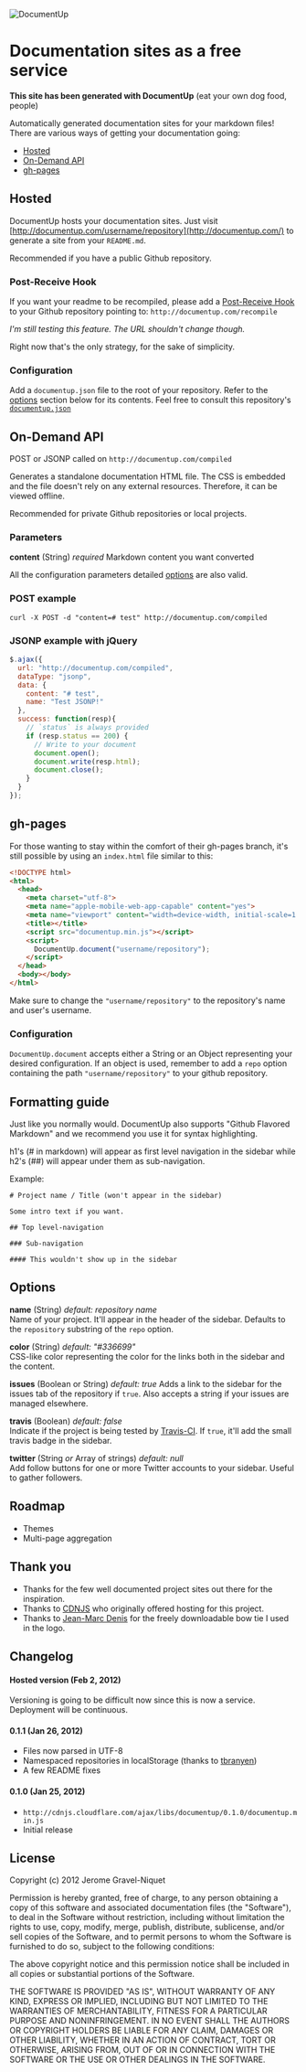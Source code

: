![DocumentUp](http://documentup.com/images/logo.png)



# Documentation sites as a free service

**This site has been generated with DocumentUp** (eat your own dog food, people)

Automatically generated documentation sites for your markdown files! There are various ways of getting your documentation going:

* [Hosted](#hosted)
* [On-Demand API](#on-demand-api)
* [gh-pages](#gh-pages)

## Hosted

DocumentUp hosts your documentation sites. Just visit [http://documentup.com/username/repository](http://documentup.com/) to generate a site from your `README.md`.

Recommended if you have a public Github repository.

### Post-Receive Hook

If you want your readme to be recompiled, please add a [Post-Receive Hook](http://help.github.com/post-receive-hooks/) to your Github repository pointing to: `http://documentup.com/recompile`

*I'm still testing this feature. The URL shouldn't change though.*

Right now that's the only strategy, for the sake of simplicity.

### Configuration

Add a `documentup.json` file to the root of your repository. Refer to the [options](#options) section below for its contents. Feel free to consult this repository's [`documentup.json`](https://github.com/jeromegn/DocumentUp/blob/master/documentup.json)

## On-Demand API

POST or JSONP called on `http://documentup.com/compiled`

Generates a standalone documentation HTML file. The CSS is embedded and the file doesn't rely on any external resources. Therefore, it can be viewed offline.

Recommended for private Github repositories or local projects.

### Parameters

**content** (String) *required*
Markdown content you want converted

All the configuration parameters detailed [options](#options) are also valid.

### POST example

```shell
curl -X POST -d "content=# test" http://documentup.com/compiled
```

### JSONP example with jQuery

```javascript
$.ajax({
  url: "http://documentup.com/compiled",
  dataType: "jsonp",
  data: {
    content: "# test",
    name: "Test JSONP!"
  },
  success: function(resp){
    // `status` is always provided
    if (resp.status == 200) {
      // Write to your document
      document.open();
      document.write(resp.html);
      document.close();
    }
  }
});
```

## gh-pages

For those wanting to stay within the comfort of their gh-pages branch, it's still possible by using an `index.html` file similar to this:

```html
<!DOCTYPE html>
<html>
  <head>
    <meta charset="utf-8">
    <meta name="apple-mobile-web-app-capable" content="yes">
    <meta name="viewport" content="width=device-width, initial-scale=1.0">
    <title></title>
    <script src="documentup.min.js"></script>
    <script>
      DocumentUp.document("username/repository");
    </script>
  </head>
  <body></body>
</html>
```

Make sure to change the `"username/repository"` to the repository's name and user's username.

### Configuration

`DocumentUp.document` accepts either a String or an Object representing your desired configuration. If an object is used, remember to add a `repo` option containing the path `"username/repository"` to your github repository.

## Formatting guide

Just like you normally would. DocumentUp also supports "Github Flavored Markdown" and we recommend you use it for syntax highlighting.

h1's (# in markdown) will appear as first level navigation in the sidebar while h2's (##) will appear under them as sub-navigation.

Example:

```plain
# Project name / Title (won't appear in the sidebar)

Some intro text if you want.

## Top level-navigation

### Sub-navigation

#### This wouldn't show up in the sidebar
```

## Options

**name** (String) *default: repository name*  
Name of your project. It'll appear in the header of the sidebar. Defaults to the `repository` substring of the `repo` option.

**color** (String) *default: "#336699"*  
CSS-like color representing the color for the links both in the sidebar and the content.

**issues** (Boolean or String) *default: true*
Adds a link to the sidebar for the issues tab of the repository if `true`. Also accepts a string if your issues are managed elsewhere.

**travis** (Boolean) *default: false*  
Indicate if the project is being tested by [Travis-CI](http://travis-ci.org/). If `true`, it'll add the small travis badge in the sidebar.

**twitter** (String *or* Array of strings) *default: null*  
Add follow buttons for one or more Twitter accounts to your sidebar. Useful to gather followers.

## Roadmap

* Themes
* Multi-page aggregation

## Thank you

* Thanks for the few well documented project sites out there for the inspiration.
* Thanks to [CDNJS](http://cdnjs.com) who originally offered hosting for this project.
* Thanks to [Jean-Marc Denis](http://jeanmarcdenis.me/) for the freely downloadable bow tie I used in the logo.

## Changelog

#### Hosted version (Feb 2, 2012)

Versioning is going to be difficult now since this is now a service. Deployment will be continuous.

#### 0.1.1 (Jan 26, 2012)

* Files now parsed in UTF-8
* Namespaced repositories in localStorage (thanks to [tbranyen](https://github.com/tbranyen))
* A few README fixes

#### 0.1.0 (Jan 25, 2012)

* `http://cdnjs.cloudflare.com/ajax/libs/documentup/0.1.0/documentup.min.js`
* Initial release

## License

Copyright (c) 2012 Jerome Gravel-Niquet

Permission is hereby granted, free of charge, to any person obtaining
a copy of this software and associated documentation files (the
"Software"), to deal in the Software without restriction, including
without limitation the rights to use, copy, modify, merge, publish,
distribute, sublicense, and/or sell copies of the Software, and to
permit persons to whom the Software is furnished to do so, subject to
the following conditions:

The above copyright notice and this permission notice shall be
included in all copies or substantial portions of the Software.

THE SOFTWARE IS PROVIDED "AS IS", WITHOUT WARRANTY OF ANY KIND,
EXPRESS OR IMPLIED, INCLUDING BUT NOT LIMITED TO THE WARRANTIES OF
MERCHANTABILITY, FITNESS FOR A PARTICULAR PURPOSE AND
NONINFRINGEMENT. IN NO EVENT SHALL THE AUTHORS OR COPYRIGHT HOLDERS BE
LIABLE FOR ANY CLAIM, DAMAGES OR OTHER LIABILITY, WHETHER IN AN ACTION
OF CONTRACT, TORT OR OTHERWISE, ARISING FROM, OUT OF OR IN CONNECTION
WITH THE SOFTWARE OR THE USE OR OTHER DEALINGS IN THE SOFTWARE.
